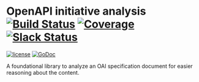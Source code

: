 # OpenAPI initiative analysis [![Build Status](https://ci.vmware.run/api/badges/go-openapi/analysis/status.svg)](https://ci.vmware.run/go-openapi/analysis) [![Coverage](https://coverage.vmware.run/badges/go-openapi/analysis/coverage.svg)](https://coverage.vmware.run/go-openapi/analysis) [![Slack Status](https://slackin.goswagger.io/badge.svg)](https://slackin.goswagger.io)

[![license](http://img.shields.io/badge/license-Apache%20v2-orange.svg)](https://raw.githubusercontent.com/go-openapi/analysis/master/LICENSE) [![GoDoc](https://godoc.org/github.com/go-openapi/analysis?status.svg)](http://godoc.org/github.com/go-openapi/analysis)


A foundational library to analyze an OAI specification document for easier reasoning about the content.